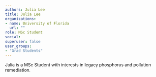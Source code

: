 ```yaml
---
authors: Julia Lee
title: Julia Lee
organizations:
- name: University of Florida
  url: ""
role: MSc Student
social:
superuser: false
user_groups:
- "Grad Students"
---
```


Julia is a MSc Student with interests in legacy phosphorus and pollution remediation. 